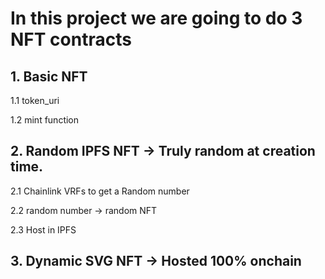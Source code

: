 # In this project we are going to do 3 NFT contracts

## 1. Basic NFT
   1.1 token_uri
  
  1.2 mint function
  
## 2. Random IPFS NFT -> Truly random at creation time. 
  2.1 Chainlink VRFs to get a Random number
  
  2.2 random number -> random NFT
  
  2.3 Host in IPFS
  
## 3. Dynamic SVG NFT -> Hosted 100% onchain
